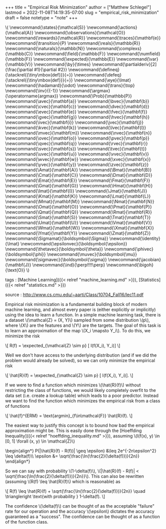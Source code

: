 +++
title = "Empirical Risk Minimization"
author = ["Matthew Schlegel"]
lastmod = 2022-11-08T14:19:35-07:00
slug = "empirical_risk_minimization"
draft = false
notetype = "note"
+++

\\( \newcommand{\states}{\mathcal{S}}
\newcommand{\actions}{\mathcal{A}}
\newcommand{\observations}{\mathcal{O}}
\newcommand{\rewards}{\mathcal{R}}
\newcommand{\traces}{\mathbf{e}}
\newcommand{\transition}{P}
\newcommand{\reals}{\mathbb{R}}
\newcommand{\naturals}{\mathbb{N}}
\newcommand{\complexs}{\mathbb{C}}
\newcommand{\field}{\mathbb{F}}
\newcommand{\numfield}{\mathbb{F}}
\newcommand{\expected}{\mathbb{E}}
\newcommand{\var}{\mathbb{V}}
\newcommand{\by}{\times}
\newcommand{\partialderiv}[2]{\frac{\partial #1}{\partial #2}}
\newcommand{\defineq}{\stackrel{{\tiny\mbox{def}}}{=}}
\newcommand{\defeq}{\stackrel{{\tiny\mbox{def}}}{=}}
\newcommand{\eye}{\Imat}
\newcommand{\hadamard}{\odot}
\newcommand{\trans}{\top}
\newcommand{\inv}{{-1}}
\newcommand{\argmax}{\operatorname{argmax}}
\newcommand{\Prob}{\mathbb{P}}
\newcommand{\avec}{\mathbf{a}}
\newcommand{\bvec}{\mathbf{b}}
\newcommand{\cvec}{\mathbf{c}}
\newcommand{\dvec}{\mathbf{d}}
\newcommand{\evec}{\mathbf{e}}
\newcommand{\fvec}{\mathbf{f}}
\newcommand{\gvec}{\mathbf{g}}
\newcommand{\hvec}{\mathbf{h}}
\newcommand{\ivec}{\mathbf{i}}
\newcommand{\jvec}{\mathbf{j}}
\newcommand{\kvec}{\mathbf{k}}
\newcommand{\lvec}{\mathbf{l}}
\newcommand{\mvec}{\mathbf{m}}
\newcommand{\nvec}{\mathbf{n}}
\newcommand{\ovec}{\mathbf{o}}
\newcommand{\pvec}{\mathbf{p}}
\newcommand{\qvec}{\mathbf{q}}
\newcommand{\rvec}{\mathbf{r}}
\newcommand{\svec}{\mathbf{s}}
\newcommand{\tvec}{\mathbf{t}}
\newcommand{\uvec}{\mathbf{u}}
\newcommand{\vvec}{\mathbf{v}}
\newcommand{\wvec}{\mathbf{w}}
\newcommand{\xvec}{\mathbf{x}}
\newcommand{\yvec}{\mathbf{y}}
\newcommand{\zvec}{\mathbf{z}}
\newcommand{\Amat}{\mathbf{A}}
\newcommand{\Bmat}{\mathbf{B}}
\newcommand{\Cmat}{\mathbf{C}}
\newcommand{\Dmat}{\mathbf{D}}
\newcommand{\Emat}{\mathbf{E}}
\newcommand{\Fmat}{\mathbf{F}}
\newcommand{\Gmat}{\mathbf{G}}
\newcommand{\Hmat}{\mathbf{H}}
\newcommand{\Imat}{\mathbf{I}}
\newcommand{\Jmat}{\mathbf{J}}
\newcommand{\Kmat}{\mathbf{K}}
\newcommand{\Lmat}{\mathbf{L}}
\newcommand{\Mmat}{\mathbf{M}}
\newcommand{\Nmat}{\mathbf{N}}
\newcommand{\Omat}{\mathbf{O}}
\newcommand{\Pmat}{\mathbf{P}}
\newcommand{\Qmat}{\mathbf{Q}}
\newcommand{\Rmat}{\mathbf{R}}
\newcommand{\Smat}{\mathbf{S}}
\newcommand{\Tmat}{\mathbf{T}}
\newcommand{\Umat}{\mathbf{U}}
\newcommand{\Vmat}{\mathbf{V}}
\newcommand{\Wmat}{\mathbf{W}}
\newcommand{\Xmat}{\mathbf{X}}
\newcommand{\Ymat}{\mathbf{Y}}
\newcommand{\Zmat}{\mathbf{Z}}
\newcommand{\Sigmamat}{\boldsymbol{\Sigma}}
\newcommand{\identity}{\Imat}
\newcommand{\epsilonvec}{\boldsymbol{\epsilon}}
\newcommand{\thetavec}{\boldsymbol{\theta}}
\newcommand{\phivec}{\boldsymbol{\phi}}
\newcommand{\muvec}{\boldsymbol{\mu}}
\newcommand{\sigmavec}{\boldsymbol{\sigma}}
\newcommand{\jacobian}{\mathbf{J}}
\newcommand{\ind}{\perp\!\!\!\!\perp}
\newcommand{\bigoh}{\text{O}}
\\)

tags
: [Machine Learning]({{< relref "machine_learning.md" >}}), [Statistics]({{< relref "statistics.md" >}})

source
: <http://www.cs.cmu.edu/~aarti/Class/10704_Fall16/lec11.pdf>

Empirical risk minimization is a fundamental building block of modern machine learning, and almost every paper is (either explicitly or implicitly) using the idea to learn a function. In a simple machine learning task, there is a dataset \\(\mathcal{Z} = (X, Y)\\) sampled from some distribution \\(p\\), where \\(X\\) are the features and \\(Y\\) are the targets. The goal of this task is to learn an approximation of the map \\(X\_i \mapsto Y\_i\\). To do this, we minimize the risk

\\[
R(f) = \expected\_{\mathcal{Z} \sim p} [ l(f(X\_i), Y\_i)]
\\]

Well we don't have access to the underlying distribution (and if we did the problem would already be solved), so we can only minimize the empirical risk

\\[
\hat{R}(f) = \expected\_{\mathcal{Z} \sim p} [ l(f(X\_i), Y\_i)].
\\]

If we were to find a function which minimizes \\(\hat{R}(f)\\) without restricting the class of functions, we would likely completely overfit to the data set (i.e. create a lookup table) which leads to a poor predictor. Instead we want to find the function which minimizes the empirical risk from a class of functions

\\[
\hat{f}^{ERM} = \text{argmin}\_{f\in\mathcal{F}} \hat{R}(f).
\\]

The easiest way to justify this concept is to bound how bad the empirical approximation might be. This is easily done through the [Hoeffding Inequality]({{< relref "hoeffding_inequality.md" >}}), assuming \\(l(f(x), y) \in [0, 1] \forall (x, y) \in \mathcal{Z}\\)

\begin{align\*}
P(|\hat{R}(f) - R(f))| \geq \epsilon) &\leq 2e^{-2n\epsilon^2} \leq \delta(f)\\\\
\epsilon &= \sqrt{\frac{\ln(\frac{2}{\delta(f)})}{2n}}
\end{align\*}

So we can say with probability \\(1-\delta(f)\\), \\(|\hat{R}(f) - R(f)| < \sqrt{\frac{\ln(\frac{2}{\delta(f)})}{2n}}\\). This can also be rewritten (assuming \\(R(f) \leq \hat{R}(f)\\) which is reasonable) as

\\[
R(f) \leq \hat{R}(f) + \sqrt{\frac{\ln(\frac{2}{\delta(f)})}{2n}} \quad \triangleright \text{with probability } 1-\delta(f).
\\]

The confidence \\(\delta(f)\\) can be thought of as the acceptable "failure" rate for our operation and the accuracy \\(\epsilon\\) dictates the accuracy guaranteed as a "success". The confidence can be thought of as a function of the function class.
